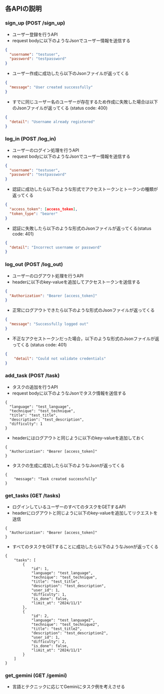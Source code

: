## 各APIの説明
### sign_up (POST /sign_up)
- ユーザー登録を行うAPI
- request bodyに以下のようなJsonでユーザー情報を送信する
```json:body.json
{
  "username": "testuser",
  "password": "testpassword"
}
```
- ユーザー作成に成功したら以下のJsonファイルが返ってくる
```json:return_true.json
{
  "message": "User created successfully"
}
```
- すでに同じユーザー名のユーザーが存在するため作成に失敗した場合は以下のJsonファイルが返ってくる (status code: 400)
```json:return_false.json
{
  "detail": "Username already registered"
}
```

### log_in (POST /log_in)
- ユーザーのログイン処理を行うAPI
- request bodyに以下のようなJsonでユーザー情報を送信する
```json
{
  "username": "testuser",
  "password": "testpassword"
}
```
- 認証に成功したら以下のような形式でアクセストークンとトークンの種類が返ってくる
```json
{
  "access_token": [access_token],
  "token_type": "bearer"
}
```
- 認証に失敗したら以下のような形式のJsonファイルが返ってくる(status code: 401)
```json
{
  "detail": "Incorrect username or password"
}
```

### log_out (POST /log_out)
- ユーザーのログアウト処理を行うAPI
- headerに以下のkey-valueを追加してアクセストークンを送信する
```json
{
  "Authorization": "Bearer [access_token]"
}
```
- 正常にログアウトできたら以下のような形式のJsonファイルが返ってくる
```json
{
  "message": "Successfully logged out"
}
```
- 不正なアクセストークンだった場合，以下のような形式のJsonファイルが返ってくる (status code: 401)
```json
{
    "detail": "Could not validate credentials"
}
```

### add_task (POST /task)
- タスクの追加を行うAPI
- request bodyに以下のようなJsonでタスク情報を送信する
```
{
  "language": "test_language",
  "technique": "test_technique",
  "title": "test_title",
  "description": "test_description",
  "difficulty": 1
}
```
- headerにはログアウトと同じように以下のkey-valueを追加しておく
```
{
  "Authorization": "Bearer [access_token]"
}
```
- タスクの生成に成功したら以下のようなJsonが返ってくる
```
{
    "message": "Task created successfully"
}
```
### get_tasks (GET /tasks)
- ログインしているユーザーのすべてのタスクをGETするAPI
- headerにログアウトと同じように以下のkey-valueを追加してリクエストを送信
```
{
  "Authorization": "Bearer [access_token]"
}
```
- すべてのタスクをGETすることに成功したら以下のようなJsonが返ってくる
```
{
    "tasks": [
        {
            "id": 1,
            "language": "test_language",
            "technique": "test_technique",
            "title": "test_title",
            "description": "test_description",
            "user_id": 1,
            "difficulty": 1,
            "is_done": false,
            "limit_at": "2024/11/1"
        },
        {
            "id": 2,
            "language": "test_language2",
            "technique": "test_technique2",
            "title": "test_title2",
            "description": "test_description2",
            "user_id": 1,
            "difficulty": 2,
            "is_done": false,
            "limit_at": "2024/11/1"
        }
    ]
}
```
### get_gemini (GET /gemini)
- 言語とテクニックに応じてGeminiにタスク例を考えさせる

